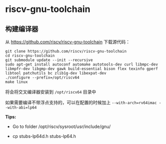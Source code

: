 # riscv-gnu-toolchain

## 构建编译器

从 https://github.com/riscv/riscv-gnu-toolchain 下载源代码：

```
git clone https://github.com/riscv/riscv-gnu-toolchain
cd riscv-gnu-toolchain
git submodule update --init --recursive
sudo apt-get install autoconf automake autotools-dev curl libmpc-dev libmpfr-dev libgmp-dev gawk build-essential bison flex texinfo gperf libtool patchutils bc zlib1g-dev libexpat-dev
./configure --prefix=/opt/riscv64
make linux
```

将会将交叉编译器安装到 `/opt/riscv64` 目录中

如果需要编译不带浮点支持的，可以在配置的时候加上 `--with-arch=rv64imac --with-abi=lp64`

**Tips:**

- Go to folder /opt/riscv/sysroot/usr/include/gnu/

- cp stubs-lp64d.h stubs-lp64.h
